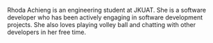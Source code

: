 Rhoda Achieng is an engineering student at JKUAT. She is a software developer who has been actively engaging in software development projects. She also loves playing volley ball and chatting with other developers in her free time.
